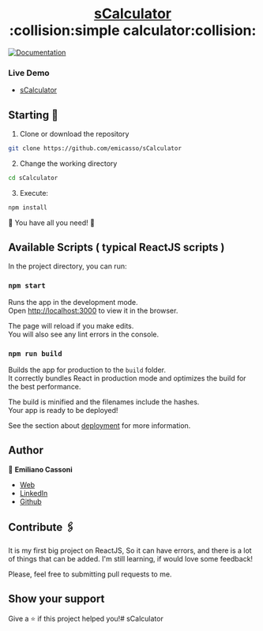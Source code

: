 <h1 align="center" style="border-bottom: none">
    <b>
        <a href="">sCalculator</a><br>
    </b>
    :collision:simple calculator:collision:<br>
</h1>

[![Documentation](https://img.shields.io/badge/documentation-yes-brightgreen.svg)](https://github.com/emicasso/sCalculator)

### Live Demo
* [sCalculator]()

## Starting 🚀

1. Clone or download the repository 

```bash
git clone https://github.com/emicasso/sCalculator
```
2. Change the working directory

```bash
cd sCalculator
```

3. Execute:

```bash
npm install
```

🌟 You have all you need! 🌟

## Available Scripts ( typical ReactJS scripts )

In the project directory, you can run:

### `npm start`

Runs the app in the development mode.\
Open [http://localhost:3000](http://localhost:3000) to view it in the browser.

The page will reload if you make edits.\
You will also see any lint errors in the console.

### `npm run build`

Builds the app for production to the `build` folder.\
It correctly bundles React in production mode and optimizes the build for the best performance.

The build is minified and the filenames include the hashes.\
Your app is ready to be deployed!

See the section about [deployment](https://facebook.github.io/create-react-app/docs/deployment) for more information.

## Author

👤 **Emiliano Cassoni**

* [Web](https://cedev.netlify.app/#/) 
* [LinkedIn](https://www.linkedin.com/in/emiliano-cassoni/)
* [Github](https://github.com/emicasso)

## Contribute 🖇️

It is my first big project on ReactJS, So it can have errors, and there is a lot of things that can be added. I'm still learning, if would love some feedback!

Please, feel free to submitting pull requests to me.

## Show your support

Give a ⭐️ if this project helped you!#   s C a l c u l a t o r  
 